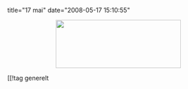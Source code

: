 title="17 mai"
date="2008-05-17 15:10:55"
<div align="center"><a href='http://pjatt.net/images/2008/05/norwegianday08.gif'><img src="http://pjatt.net/images/2008/05/norwegianday08.gif" alt="" title="norwegian day 08" width="284" height="110"  /></a></div>

[[!tag  generelt
